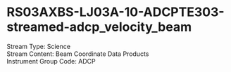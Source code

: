 # RS03AXBS-LJ03A-10-ADCPTE303-streamed-adcp_velocity_beam

Stream Type: Science<br>
Stream Content: Beam Coordinate Data Products<br>
Instrument Group Code: ADCP<br>
